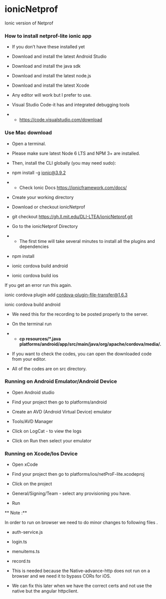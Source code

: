 # ionicNetprof
Ionic version of Netprof

### How to install netprof-lite ionic app

- If you don’t have these installed yet

- Download and install the latest Android Studio

- Download and install the java sdk

- Download and install the latest node.js

- Download and install the latest Xcode

- Any editor will work but I prefer to use. 
- Visual Studio Code-it has and integrated debugging tools

- - https://code.visualstudio.com/download

### Use Mac download

- Open a terminal.

- Please make sure latest Node 6 LTS and NPM 3+ are installed.

- Then, install the CLI globally (you may need sudo):

- npm install -g ionic@3.9.2

- - Check Ionic Docs https://ionicframework.com/docs/

- Create your working directory

- Download or checkout ionicNetprof

- git checkout https://gh.ll.mit.edu/DLI-LTEA/ionicNetprof.git

- Go to the ionicNetprof Directory

- - The first time will take several minutes to install all the plugins and dependencies

- npm install

- ionic cordova build android

- ionic cordova build ios 

If you get an error run this again.

ionic cordova plugin add cordova-plugin-file-transfer@1.6.3

ionic cordova build android

- We need this for the recording to be posted properly to the server.

- On the terminal run

- - **cp resources/*.java platforms/android/app/src/main/java/org/apache/cordova/media/.**

- If you want to check the codes, you can open the downloaded code from your editor.

- All of the codes are on src directory.


### Running on Android Emulator/Android Device 

- Open Android studio

- Find your project then go to platforms/android

- Create an AVD (Android Virtual Device) emulator

- Tools/AVD Manager

- Click on LogCat - to view the logs

- Click on Run then select your emulator


### Running on Xcode/Ios Device

- Open xCode

- Find your project then go to platforms/ios/netProF-lite.xcodeproj

- Click on the project

- General/Signing/Team - select any provisioning you have.

- Run


** Note :**

In order to run on browser we need to do minor changes to following files . 

- auth-service.js
- login.ts 
- menuitems.ts
- record.ts 

- This is needed because the Native-advance-http does not run on a browser and we need it to bypass CORs for iOS.
- We can fix this later when we have the correct certs and not use the native but the angular httpclient.
